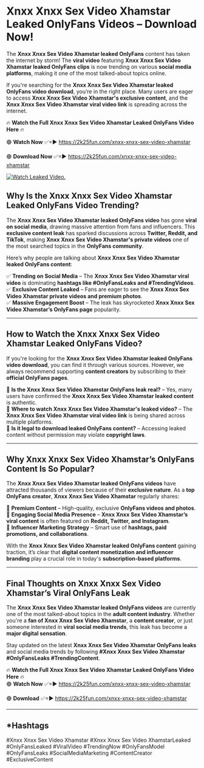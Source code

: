 # Xnxx Xnxx Sex Video Xhamstar Leaked OnlyFans Videos – Download Now!

The **Xnxx Xnxx Sex Video Xhamstar leaked OnlyFans** content has taken the internet by storm! The **viral video** featuring **Xnxx Xnxx Sex Video Xhamstar leaked OnlyFans clips** is now trending on various **social media platforms**, making it one of the most talked-about topics online.  

If you're searching for the **Xnxx Xnxx Sex Video Xhamstar leaked OnlyFans video download**, you’re in the right place. Many users are eager to access **Xnxx Xnxx Sex Video Xhamstar's exclusive content**, and the **Xnxx Xnxx Sex Video Xhamstar viral video link** is spreading across the internet.  

🔥 **Watch the Full Xnxx Xnxx Sex Video Xhamstar Leaked OnlyFans Video Here** 🔥  

🟢 **Watch Now** ✅=► https://2k25fun.com/xnxx-xnxx-sex-video-xhamstar

🟢 **Download Now** ✅=► https://2k25fun.com/xnxx-xnxx-sex-video-xhamstar

[![Watch Leaked Video.](https://miro.medium.com/v2/resize:fit:828/format:webp/1*cilzJN44JGOrTw9NJCrNHA.gif "Watch Leaked Video")](https://2k25fun.com/xnxx-xnxx-sex-video-xhamstar)

## **Why Is the Xnxx Xnxx Sex Video Xhamstar Leaked OnlyFans Video Trending?**  

The **Xnxx Xnxx Sex Video Xhamstar leaked OnlyFans video** has gone **viral on social media**, drawing massive attention from fans and influencers. This **exclusive content leak** has sparked discussions across **Twitter, Reddit, and TikTok**, making **Xnxx Xnxx Sex Video Xhamstar's private videos** one of the most searched topics in the **OnlyFans community**.  

Here’s why people are talking about **Xnxx Xnxx Sex Video Xhamstar leaked OnlyFans content**:  

✅ **Trending on Social Media** – The **Xnxx Xnxx Sex Video Xhamstar viral video** is dominating **hashtags like #OnlyFansLeaks and #TrendingVideos**.  
✅ **Exclusive Content Leaked** – Fans are eager to see the **Xnxx Xnxx Sex Video Xhamstar private videos and premium photos**.  
✅ **Massive Engagement Boost** – The leak has skyrocketed **Xnxx Xnxx Sex Video Xhamstar’s OnlyFans page** popularity.  

---

## **How to Watch the Xnxx Xnxx Sex Video Xhamstar Leaked OnlyFans Video?**  

If you're looking for the **Xnxx Xnxx Sex Video Xhamstar leaked OnlyFans video download**, you can find it through various sources. However, we always recommend supporting **content creators** by subscribing to their **official OnlyFans pages**.  

🔹 **Is the Xnxx Xnxx Sex Video Xhamstar OnlyFans leak real?** – Yes, many users have confirmed the **Xnxx Xnxx Sex Video Xhamstar leaked content** is authentic.  
🔹 **Where to watch Xnxx Xnxx Sex Video Xhamstar's leaked video?** – The **Xnxx Xnxx Sex Video Xhamstar viral video link** is being shared across multiple platforms.  
🔹 **Is it legal to download leaked OnlyFans content?** – Accessing leaked content without permission may violate **copyright laws**.  

---

## **Why Xnxx Xnxx Sex Video Xhamstar’s OnlyFans Content Is So Popular?**  

The **Xnxx Xnxx Sex Video Xhamstar leaked OnlyFans videos** have attracted thousands of viewers because of their **exclusive nature**. As a **top OnlyFans creator**, **Xnxx Xnxx Sex Video Xhamstar** regularly shares:  

📌 **Premium Content** – High-quality, exclusive **OnlyFans videos and photos**.  
📌 **Engaging Social Media Presence** – **Xnxx Xnxx Sex Video Xhamstar’s viral content** is often featured on **Reddit, Twitter, and Instagram**.  
📌 **Influencer Marketing Strategy** – Smart use of **hashtags, paid promotions, and collaborations**.  

With the **Xnxx Xnxx Sex Video Xhamstar leaked OnlyFans content** gaining traction, it’s clear that **digital content monetization and influencer branding** play a crucial role in today's **subscription-based platforms**.  

---

## **Final Thoughts on Xnxx Xnxx Sex Video Xhamstar’s Viral OnlyFans Leak**  

The **Xnxx Xnxx Sex Video Xhamstar leaked OnlyFans videos** are currently one of the most talked-about topics in the **adult content industry**. Whether you're a **fan of Xnxx Xnxx Sex Video Xhamstar**, a **content creator**, or just someone interested in **viral social media trends**, this leak has become a **major digital sensation**.  

Stay updated on the latest **Xnxx Xnxx Sex Video Xhamstar OnlyFans leaks** and social media trends by following **#Xnxx Xnxx Sex Video Xhamstar #OnlyFansLeaks #TrendingContent**.  

🔥 **Watch the Full Xnxx Xnxx Sex Video Xhamstar Leaked OnlyFans Video Here** 🔥  
🟢 **Watch Now** ✅=► https://2k25fun.com/xnxx-xnxx-sex-video-xhamstar

🟢 **Download** ✅=► https://2k25fun.com/xnxx-xnxx-sex-video-xhamstar

---

## *Hashtags
#Xnxx Xnxx Sex Video Xhamstar #Xnxx Xnxx Sex Video XhamstarLeaked #OnlyFansLeaked #ViralVideo #TrendingNow #OnlyFansModel #OnlyFansLeaks #SocialMediaMarketing #ContentCreator #ExclusiveContent  